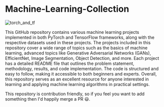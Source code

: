 # Machine-Learning-Collection



![torch_and_tf](https://user-images.githubusercontent.com/56868253/172561421-8a3f61df-5436-40e3-809e-02f3e4c2c5e2.svg)


This GitHub repository contains various machine learning projects implemented in both PyTorch and TensorFlow frameworks, along with the respective datasets used in these projects. The projects included in this repository cover a wide range of topics such as the basics of machine learning, advanced topics like Generative Adversarial Networks (GANs), EfficientNet, Image Segmentation, Object Detection, and more. Each project has a detailed README file that outlines the problem statement, methodology, results, and code implementation. The code is structured and easy to follow, making it accessible to both beginners and experts. Overall, this repository serves as an excellent resource for anyone interested in learning and applying machine learning algorithms in practical settings.


This repository is contribution friendly, so if you feel you want to add something then I'd happily merge a PR 😃.
